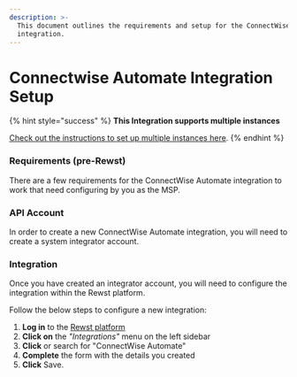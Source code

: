 ```yaml
---
description: >-
  This document outlines the requirements and setup for the ConnectWise Automate
  integration.
---
```


# Connectwise Automate Integration Setup

{% hint style="success" %}
**This Integration supports multiple instances**

[Check out the instructions to set up multiple instances here](../../general/multi-instance-integration/multi-instance-integration-setup.md).
{% endhint %}

### Requirements (pre-Rewst)

There are a few requirements for the ConnectWise Automate integration to work that need configuring by you as the MSP.

### API Account

In order to create a new ConnectWise Automate integration, you will need to create a system integrator account.

### Integration

Once you have created an integrator account, you will need to configure the integration within the Rewst platform.

Follow the below steps to configure a new integration:

1. **Log in** to the [Rewst platform](https://app.rewst.io/)
2. **Click on** the _"Integrations"_ menu on the left sidebar
3. **Click** or search for "ConnectWise Automate"
4. **Complete** the form with the details you created
5. **Click** Save.

